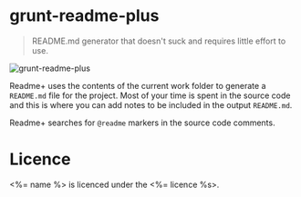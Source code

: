 # grunt-readme-plus

> README.md generator that doesn't suck and requires little effort to use.

![grunt-readme-plus](https://github.com/thinkingmedia/grunt-readme-plus/raw/master/grunt-readme-plus.png)

Readme+ uses the contents of the current work folder to generate a `README.md` file for the project. Most of your
time is spent in the source code and this is where you can add notes to be included in the output `README.md`.

Readme+ searches for `@readme` markers in the source code comments.

# Licence

<%= name %> is licenced under the <%= licence %s>.